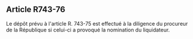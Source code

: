 Article R743-76
----
Le dépôt prévu à l'article R. 743-75 est effectué à la diligence du procureur de
la République si celui-ci a provoqué la nomination du liquidateur.
